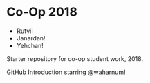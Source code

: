 # Co-Op 2018

* Rutvi!
* Janardan!
* Yehchan!

Starter repository for co-op student work, 2018.

GitHub Introduction starring @waharnum!
